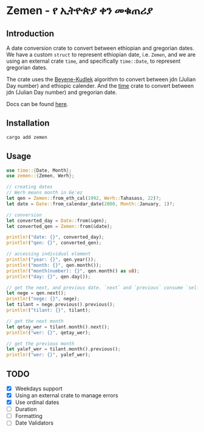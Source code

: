 # Zemen - የ ኢትዮጵያ ቀን መቁጠሪያ

## Introduction

A date conversion crate to convert between ethiopian and gregorian dates. We
have a custom `struct` to represent ethiopian date, i.e. `Zemen`, and we are
using an external crate `time`, and specifically `time::Date`, to represent
gregorian dates.

The crate uses the [Beyene-Kudlek](http://www.geez.org/Calendars/) algorithm to
convert between jdn (Julian Day number) and ethiopic calender. And the
[time](https://github.com/time-rs/time) crate to convert between jdn (Julian
Day number) and gregorian date.

Docs can be found [here](https://docs.rs/zemen/latest/zemen/).

## Installation

```sh
cargo add zemen
```

## Usage

```rust
use time::{Date, Month};
use zemen::{Zemen, Werh};

// creating dates
// Werh means month in Ge'ez
let qen = Zemen::from_eth_cal(1992, Werh::Tahasass, 22)?;
let date = Date::from_calendar_date(2000, Month::January, 1)?;

// conversion
let converted_day = Date::from(&qen);
let converted_qen = Zemen::from(&date);

println!("date: {}", converted_day);
println!("qen: {}", converted_qen);

// accessing individual element
println!("year: {}", qen.year());
println!("month: {}", qen.month());
println!("month(number): {}", qen.month() as u8);
println!("day: {}", qen.day());

// get the next, and previous date. `next` and `previous` consume `self`
let nege = qen.next();
println!("nege: {}", nege);
let tilant = nege.previous().previous();
println!("tilant: {}", tilant);

// get the next month
let qetay_wer = tilant.month().next();
println!("wer: {}", qetay_wer);

// get the previous month
let yalef_wer = tilant.month().previous();
println!("wer: {}", yalef_wer);
```

## TODO

- [X] Weekdays support
- [X] Using an external crate to manage errors
- [X] Use ordinal dates
- [ ] Duration
- [ ] Formatting
- [ ] Date Validators
